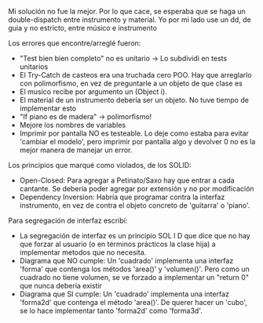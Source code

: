 Mi solución no fue la mejor. Por lo que cace, se esperaba que se haga un double-dispatch entre instrumento y material. Yo por mi lado use un dd, de guia y no estricto, entre músico e instrumento

Los errores que encontre/arreglé fueron:
* "Test bien bien completo" no es unitario -> Lo subdividi en tests unitarios
* El Try-Catch de casteos era una truchada cero POO. Hay que arreglarlo con polimorfismo, en vez de preguntarle a un objeto de que clase es
* El musico recibe por argumento un (Object i).
* El material de un instrumento debería ser un objeto. No tuve tiempo de implementar esto
* "If piano es de madera" -> polimorfismo!
* Mejore los nombres de variables
* Imprimir por pantalla NO es testeable. Lo deje como estaba para evitar 'cambiar el modelo', pero imprimir por pantalla algo y devolver 0 no es la mejor manera de manejar un error.

Los principios que marqué como violados, de los SOLID:
* Open-Closed: Para agregar a Petinato/Saxo hay que entrar a cada cantante. Se debería poder agregar por extensión y no por modificación
* Dependency Inversion: Habría que programar contra la interfaz instrumento, en vez de contra el objeto concreto de 'guitarra' o 'piano'.

Para segregación de interfaz escribí:
* La segregación de interfaz es un principio SOL I D que dice que no hay que forzar al usuario (o en términos prácticos la clase hija) a implementar metodos que no necesita.
* Diagrama que NO cumple: Un 'cuadrado' implementa una interfaz 'forma' que contenga los métodos 'area()' y 'volumen()'. Pero como un cuadrado no tiene volumen, se ve forzado a implementar un "return 0" que nunca debería existir
* Diagrama que SI cumple: Un 'cuadrado' implementa una interfaz 'forma2d' que contenga el método 'area()'. De querer hacer un 'cubo', se lo hace implementar tanto 'forma2d' como 'forma3d'.
